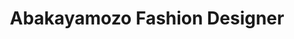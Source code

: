 ---
title: "Abakayamozo Fashion Designer"
url: /accra/abakayamozo-fashion-designer/
shop: Schneiderei
---